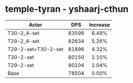 # temple-tyran - yshaarj-cthun
| Actor | DPS | Increase |
|---|:---:|:---:|
|T30-2_4-set|83598|6.49%|
|T29-2_4-set|82634|5.26%|
|T29-2-set+T30-2-set|81896|4.32%|
|T30-2-set|80150|2.10%|
|T29-2-set|80104|2.04%|
|Base|78504|0.00%|
